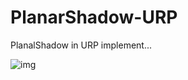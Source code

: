 # PlanarShadow-URP
PlanalShadow in URP implement...

![img](https://raw.githubusercontent.com/czy-moyu/PlanarShadow-URP/main/PlanarShadow/8%60O3~Q6%5DNHN1A_4OCTPNQ.png)
